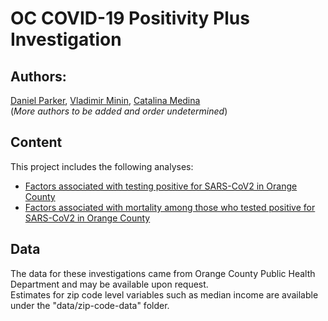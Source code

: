 # OC COVID-19 Positivity Plus Investigation  
## Authors:  
[Daniel Parker](https://www.faculty.uci.edu/profile.cfm?faculty_id=6346), 
[Vladimir Minin](https://vnminin.github.io/), 
[Catalina Medina](https://www.stat.uci.edu/grad-student-directory/)  
(*More authors to be added and order undetermined*)  

## Content
This project includes the following analyses:
- [Factors associated with testing positive for SARS-CoV2 in Orange County](analysis/complete-analysis-factors-associated-with-testing-positive-OC.Rmd)  
- [Factors associated with mortality among those who tested positive for SARS-CoV2 in Orange County](analysis/complete-analysis-factors-associated-with-mortality-OC.Rmd)  

## Data  
The data for these investigations came from Orange County Public Health Department and may be available upon request.  
Estimates for zip code level variables such as median income are available under the "data/zip-code-data" folder.  

